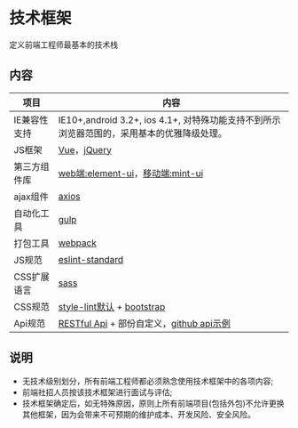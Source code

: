 # 技术框架

定义前端工程师最基本的技术栈

## 内容

| 项目 | 内容 |
| ----- | ----- |
| IE兼容性支持 | IE10+,android 3.2+, ios 4.1+, 对特殊功能支持不到所示浏览器范围的，采用基本的优雅降级处理。 |
| JS框架 | [Vue](https://vuejs.org/)，[jQuery](http://jquery.com//) |
| 第三方组件库 | [web端:element-ui](http://element.eleme.io/#/zh-CN/component/installation)，[移动端:mint-ui](http://mint-ui.github.io/#!/zh-cn) |
| ajax组件 | [axios](https://github.com/axios/axios/) |
| 自动化工具 | [gulp](https://gulpjs.com/) |
| 打包工具 | [webpack](https://webpack.js.org/) |
| JS规范 | [eslint-standard](https://standardjs.com/) |
| CSS扩展语言 | [sass](http://sass-lang.com/) |
| CSS规范 | [style-lint默认](https://stylelint.io/) + [bootstrap](http://getbootstrap.com/) |
| Api规范 | [RESTful Api](http://www.ruanyifeng.com/blog/2014/05/restful_api.html?bsh_bid=516759003) + 部份自定义，[github api示例](https://developer.github.com/v3/) |

## 说明
+ 无技术级别划分，所有前端工程师都必须熟念使用技术框架中的各项内容;
+ 前端社招人员按该技术框架进行面试与评估;
+ 技术框架确定后，如无特殊原因，原则上所有前端项目(包括外包)不允许更换其他框架，因为会带来不可预期的维护成本、开发风险、安全风险。
